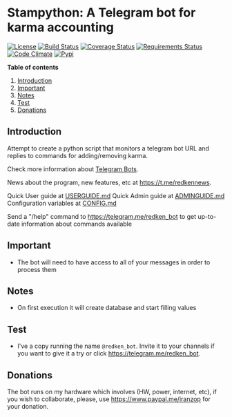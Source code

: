 # Stampython: A Telegram bot for karma accounting

[![License](https://img.shields.io/github/license/iranzo/stampython.svg)](LICENSE)
[![Build Status](https://travis-ci.org/iranzo/stampython.svg?branch=master)](https://travis-ci.org/iranzo/stampython)
[![Coverage Status](https://coveralls.io/repos/github/iranzo/stampython/badge.svg?branch=master)](https://coveralls.io/github/iranzo/stampython?branch=master)
[![Requirements Status](https://requires.io/github/iranzo/stampython/requirements.svg?branch=master)](https://requires.io/github/iranzo/stampython/requirements/?branch=master)
[![Code Climate](https://codeclimate.com/github/iranzo/stampython/badges/gpa.svg)](https://codeclimate.com/github/iranzo/stampython)
[![Pypi](http://img.shields.io/pypi/v/stampython.svg)](https://pypi.python.org/pypi/stampython/)

**Table of contents**
<!-- TOC depthFrom:2 insertAnchor:true orderedList:true -->

1. [Introduction](#introduction)
2. [Important](#important)
3. [Notes](#notes)
4. [Test](#test)
5. [Donations](#donations)

<!-- /TOC -->


<a id="markdown-introduction" name="introduction"></a>
## Introduction

Attempt to create a python script that monitors a telegram bot URL and replies to commands for adding/removing karma.

Check more information about [Telegram Bots](https://core.telegram.org/bots/).

News about the program, new features, etc at <https://t.me/redkennews>.

Quick User guide at [USERGUIDE.md](USERGUIDE.md)
Quick Admin guide at [ADMINGUIDE.md](ADMINGUIDE.md)
Configuration variables at [CONFIG.md](CONFIG.md)

Send a "/help" command to <https://telegram.me/redken_bot> to get up-to-date information about commands available

<a id="markdown-important" name="important"></a>
## Important

- The bot will need to have access to all of your messages in order to process them

<a id="markdown-notes" name="notes"></a>
## Notes

- On first execution it will create database and start filling values

<a id="markdown-test" name="test"></a>
## Test

- I've a copy running the name `@redken_bot`. Invite it to your channels if you want to give it a try or click <https://telegram.me/redken_bot>.

<a id="markdown-donations" name="donations"></a>
## Donations

The bot runs on my hardware which involves (HW, power, internet, etc), if
you wish to collaborate, please, use <https://www.paypal.me/iranzop> for
your donation.

